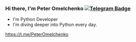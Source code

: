 ### Hi there, I'm Peter Omelchenko [![Telegram Badge](https://img.shields.io/badge/-blue?style=social&logo=telegram&link=https://t.me/PeterOmelchenko)](https://t.me/PeterOmelchenko)<p align='left'>


- I'm Python Developer
- I'm diving deeper into Python every day.

https://t.me/PeterOmelchenko
<!--
**OmelchenkoPeter/OmelchenkoPeter** is a ✨ _special_ ✨ repository because its `README.md` (this file) appears on your GitHub profile.

Here are some ideas to get you started:

- 🔭 I’m currently working on ...
- 🌱 I’m currently learning ...
- 👯 I’m looking to collaborate on ...
- 🤔 I’m looking for help with ...
- 💬 Ask me about ...
- 📫 How to reach me: ...
- 😄 Pronouns: ...
- ⚡ Fun fact: ...
-->
